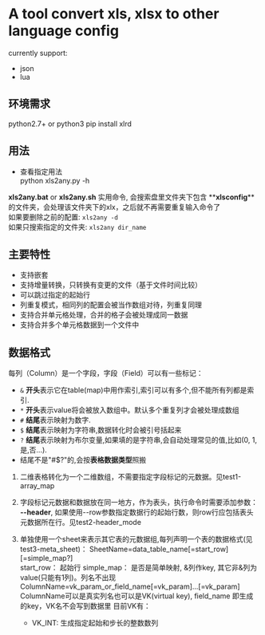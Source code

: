 # A tool convert xls, xlsx to other language config

currently support:  

* json
* lua

## 环境需求  

python2.7+ or python3
pip install xlrd  

## 用法

* 查看指定用法  
python xls2any.py -h

__xls2any.bat__ or __xls2any.sh__ 实用命令,
会搜索盘里文件夹下包含  **__xlsconfig__**的文件夹，会处理该文件夹下的xlx，之后就不再需要重复输入命令了  
如果要删除之前的配置: `xls2any -d`  
如果只搜索指定的文件夹: `xls2any dir_name`

## 主要特性

* 支持嵌套  
* 支持增量转换，只转换有变更的文件（基于文件时间比较）
* 可以跳过指定的起始行  
* 列重复模式，相同列的配置会被当作数组对待，列重复同理  
* 支持合并单元格处理，合并的格子会被处理成同一数据  
* 支持合并多个单元格数据到一个文件中  

## 数据格式  

每列（Column）是一个字段，字段（Field）可以有一些标记：

* `&` **开头**表示它在table(map)中用作索引,索引可以有多个,但不能所有列都是索引.
* `*` **开头**表示value将会被放入数组中。默认多个重复列才会被处理成数组
* `#` **结尾**表示映射为数字.  
* `$` **结尾**表示映射为字符串,数据转化时会被引号括起来
* `?` **结尾**表示映射为布尔变量,如果填的是字符串,会自动处理常见的值,比如(0, 1, 是,否...).  
* 结尾不是"#$?"的,会按**表格数据类型**照搬

1. 二维表格转化为一个二维数组，不需要指定字段标记的元数据。见test1-array_map

2. 字段标记元数据和数据放在同一地方，作为表头，执行命令时需要添加参数： __--header__, 如果使用--row参数指定数据行的起始行数，则row行应包括表头元数据所在行。见test2-header_mode

3. 单独使用一个sheet来表示其它表的元数据组,每列声明一个表的数据格式(见test3-meta_sheet)：
   SheetName=data_table_name[=start_row][=simple_map?]  
   start_row： 起始行
   simple_map： 是否是简单映射, &列作key, 其它非&列为value(只能有1列)。列名不出现
   ColumnName=vk_param_or_field_name[=vk_param]...[=vk_param]  
   ColumnName可以是真实列名也可以是VK(virtual key), field_name 即生成的key，VK名不会写到数据里
   目前VK有：
   * VK_INT: 生成指定起始和步长的整数数列  
